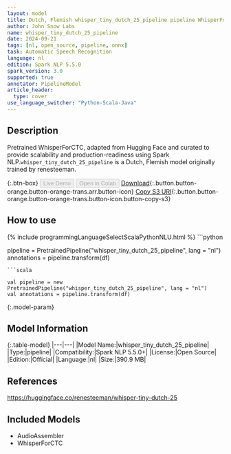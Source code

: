 ```yaml
---
layout: model
title: Dutch, Flemish whisper_tiny_dutch_25_pipeline pipeline WhisperForCTC from renesteeman
author: John Snow Labs
name: whisper_tiny_dutch_25_pipeline
date: 2024-09-21
tags: [nl, open_source, pipeline, onnx]
task: Automatic Speech Recognition
language: nl
edition: Spark NLP 5.5.0
spark_version: 3.0
supported: true
annotator: PipelineModel
article_header:
  type: cover
use_language_switcher: "Python-Scala-Java"
---
```


## Description

Pretrained WhisperForCTC, adapted from Hugging Face and curated to provide scalability and production-readiness using Spark NLP.`whisper_tiny_dutch_25_pipeline` is a Dutch, Flemish model originally trained by renesteeman.

{:.btn-box}
<button class="button button-orange" disabled>Live Demo</button>
<button class="button button-orange" disabled>Open in Colab</button>
[Download](https://s3.amazonaws.com/auxdata.johnsnowlabs.com/public/models/whisper_tiny_dutch_25_pipeline_nl_5.5.0_3.0_1726936396239.zip){:.button.button-orange.button-orange-trans.arr.button-icon}
[Copy S3 URI](s3://auxdata.johnsnowlabs.com/public/models/whisper_tiny_dutch_25_pipeline_nl_5.5.0_3.0_1726936396239.zip){:.button.button-orange.button-orange-trans.button-icon.button-copy-s3}

## How to use



<div class="tabs-box" markdown="1">
{% include programmingLanguageSelectScalaPythonNLU.html %}
```python

pipeline = PretrainedPipeline("whisper_tiny_dutch_25_pipeline", lang = "nl")
annotations =  pipeline.transform(df)   

```
```scala

val pipeline = new PretrainedPipeline("whisper_tiny_dutch_25_pipeline", lang = "nl")
val annotations = pipeline.transform(df)

```
</div>

{:.model-param}
## Model Information

{:.table-model}
|---|---|
|Model Name:|whisper_tiny_dutch_25_pipeline|
|Type:|pipeline|
|Compatibility:|Spark NLP 5.5.0+|
|License:|Open Source|
|Edition:|Official|
|Language:|nl|
|Size:|390.9 MB|

## References

https://huggingface.co/renesteeman/whisper-tiny-dutch-25

## Included Models

- AudioAssembler
- WhisperForCTC
